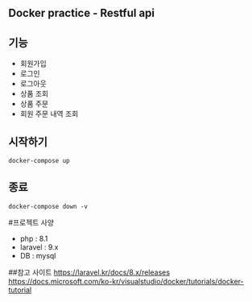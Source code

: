 
## Docker practice - Restful api

## 기능
<ul>
    <li>회원가입</li>
    <li>로그인</li>
    <li>로그아웃</li>
    <li>상품 조회</li>
    <li>상품 주문</li>
    <li>회원 주문 내역 조회</li>
</ul>

## 시작하기
<pre><code>docker-compose up</code></pre>

## 종료
<pre><code>docker-compose down -v</code></pre>

#프로젝트 사양
<ul>
    <li>php : 8.1</li>
    <li>laravel : 9.x</li>
    <li>DB : mysql</li>
</ul>


##참고 사이트
https://laravel.kr/docs/8.x/releases <br/>
https://docs.microsoft.com/ko-kr/visualstudio/docker/tutorials/docker-tutorial
